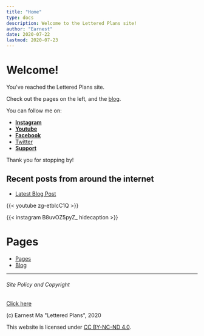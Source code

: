 ```yaml
---
title: "Home"
type: docs
description: Welcome to the Lettered Plans site!
author: "Earnest"
date: 2020-07-22
lastmod: 2020-07-23
---
```


# Welcome!
You've reached the Lettered Plans site.

Check out the pages on the left, and the [blog](/posts).

You can follow me on:
- **[Instagram](https://www.instagram.com/letteredplans/)**
- **[Youtube](https://youtube.com/c/letteredplans)**
- **[Facebook](https://facebook.com/letteredplans)**
- [Twitter](https://twitter.com/letteredplans)
- **[Support](/docs/support)**

Thank you for stopping by!

## Recent posts from around the internet
- [Latest Blog Post](/posts/2020/07/22-first-post)

{{< youtube zg-etblcC1Q >}}

{{< instagram B8uvOZ5pyZ_ hidecaption >}}

# Pages
- [Pages](/docs)
- [Blog](/posts)

---

###### Site Policy and Copyright
[Click here](/site-policy)

(c) Earnest Ma "Lettered Plans", 2020

This website is licensed under [CC BY-NC-ND 4.0](http://creativecommons.org/licenses/by-nc-nd/4.0/).

